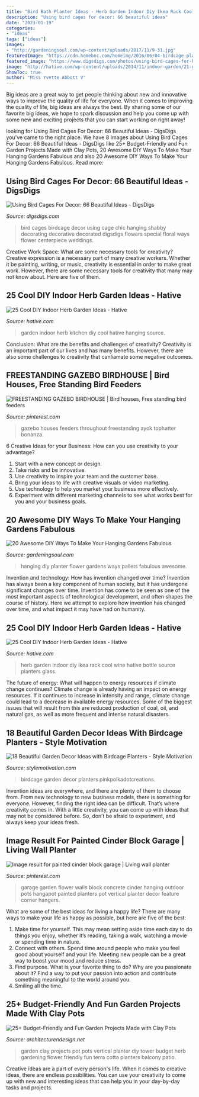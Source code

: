 ```yaml
---
title: "Bird Bath Planter Ideas - Herb Garden Indoor Diy Ikea Rack Cool Wine Hative Bottle Source Planters Glass"
description: "Using bird cages for decor: 66 beautiful ideas"
date: "2023-01-19"
categories:
- "ideas"
tags: ["ideas"]
images:
- "http://gardeningsoul.com/wp-content/uploads/2017/11/9-31.jpg"
featuredImage: "https://cdn.homebnc.com/homeimg/2016/06/04-birdcage-planters-homebnc.jpg"
featured_image: "https://www.digsdigs.com/photos/using-bird-cages-for-home-decor-beautiful-ideas-4-554x754.jpg"
image: "http://hative.com/wp-content/uploads/2014/11/indoor-garden/21-gutters-repurposed-herbs.jpg"
ShowToc: true
author: "Miss Yvette Abbott V"
---
```



Big ideas are a great way to get people thinking about new and innovative ways to improve the quality of life for everyone. When it comes to improving the quality of life, big ideas are always the best. By sharing some of our favorite big ideas, we hope to spark discussion and help you come up with some new and exciting projects that you can start working on right away!

	

		
looking for Using Bird Cages For Decor: 66 Beautiful Ideas - DigsDigs you've came to the right place. We have 8 Images about Using Bird Cages For Decor: 66 Beautiful Ideas - DigsDigs like 25+ Budget-Friendly and Fun Garden Projects Made with Clay Pots, 20 Awesome DIY Ways To Make Your Hanging Gardens Fabulous and also 20 Awesome DIY Ways To Make Your Hanging Gardens Fabulous. Read more:
		
    
## Using Bird Cages For Decor: 66 Beautiful Ideas - DigsDigs

<img loading=lazy src="https://www.digsdigs.com/photos/using-bird-cages-for-home-decor-beautiful-ideas-4-554x754.jpg" onerror="this.onerror=null;this.src='https://tse3.mm.bing.net/th?id=OIP.21-_Rxjiki9QLaGRP4LmPwHaKF&amp;pid=15.1';" alt="Using Bird Cages For Decor: 66 Beautiful Ideas - DigsDigs">

_Source: digsdigs.com_

>bird cages birdcage decor using cage chic hanging shabby decorating decorative decorated digsdigs flowers special floral ways flower centerpiece weddings. 

	

Creative Work Space: What are some necessary tools for creativity?
Creative expression is a necessary part of many creative workers. Whether it be painting, writing, or music, creativity is essential in order to make great work. However, there are some necessary tools for creativity that many may not know about. Here are five of them.

    
## 25 Cool DIY Indoor Herb Garden Ideas - Hative

<img loading=lazy src="http://hative.com/wp-content/uploads/2014/11/indoor-garden/21-gutters-repurposed-herbs.jpg" onerror="this.onerror=null;this.src='https://tse4.mm.bing.net/th?id=OIP.VWcuvKHQr5CVt4UpR_zrDQHaKG&amp;pid=15.1';" alt="25 Cool DIY Indoor Herb Garden Ideas - Hative">

_Source: hative.com_

>garden indoor herb kitchen diy cool hative hanging source. 

	

Conclusion: What are the benefits and challenges of creativity?
Creativity is an important part of our lives and has many benefits. However, there are also some challenges to creativity that canliamate some negative outcomes.

    
## FREESTANDING GAZEBO BIRDHOUSE | Bird Houses, Free Standing Bird Feeders

<img loading=lazy src="https://i.pinimg.com/736x/33/6e/0f/336e0fe7186440bbbf0f9636fadc88dc--faux-flowers-for-the-birds.jpg" onerror="this.onerror=null;this.src='https://tse1.mm.bing.net/th?id=OIP.WP9GnEP3T8Lnrkm_6_iasQHaMC&amp;pid=15.1';" alt="FREESTANDING GAZEBO BIRDHOUSE | Bird houses, Free standing bird feeders">

_Source: pinterest.com_

>gazebo houses feeders throughout freestanding ayok tophatter bonanza. 

	

6 Creative Ideas for your Business: How can you use creativity to your advantage?
1. Start with a new concept or design.
2. Take risks and be innovative.
3. Use creativity to inspire your team and the customer base. 
4. Bring your ideas to life with creative visuals or video marketing. 
5. Use technology to help you market your business more effectively. 
6. Experiment with different marketing channels to see what works best for you and your business goals.

    
## 20 Awesome DIY Ways To Make Your Hanging Gardens Fabulous

<img loading=lazy src="http://gardeningsoul.com/wp-content/uploads/2017/11/9-31.jpg" onerror="this.onerror=null;this.src='https://tse2.mm.bing.net/th?id=OIP.vS1USSWe7Tzct_m_kVfWFQHaLG&amp;pid=15.1';" alt="20 Awesome DIY Ways To Make Your Hanging Gardens Fabulous">

_Source: gardeningsoul.com_

>hanging diy planter flower gardens ways pallets fabulous awesome. 

	

Invention and technology: How has invention changed over time?
Invention has always been a key component of human society, but it has undergone significant changes over time. Invention has come to be seen as one of the most important aspects of technological development, and often shapes the course of history. Here we attempt to explore how invention has changed over time, and what impact it may have had on humanity.

    
## 25 Cool DIY Indoor Herb Garden Ideas - Hative

<img loading=lazy src="https://hative.com/wp-content/uploads/2014/11/indoor-garden/8-indoor-herb-garden-ikea-wine-rack.jpg" onerror="this.onerror=null;this.src='https://tse2.mm.bing.net/th?id=OIP.9tzui6D6x4a6r54zKx9KoAHaLD&amp;pid=15.1';" alt="25 Cool DIY Indoor Herb Garden Ideas - Hative">

_Source: hative.com_

>herb garden indoor diy ikea rack cool wine hative bottle source planters glass. 

	

The future of energy: What will happen to energy resources if climate change continues?
Climate change is already having an impact on energy resources. If it continues to increase in intensity and range, climate change could lead to a decrease in available energy resources. Some of the biggest issues that will result from this are reduced production of coal, oil, and natural gas, as well as more frequent and intense natural disasters.

    
## 18 Beautiful Garden Decor Ideas With Birdcage Planters - Style Motivation

<img loading=lazy src="https://cdn.homebnc.com/homeimg/2016/06/04-birdcage-planters-homebnc.jpg" onerror="this.onerror=null;this.src='https://tse1.mm.bing.net/th?id=OIP.wQVrCAp-BWKOS13f12dWYQHaKi&amp;pid=15.1';" alt="18 Beautiful Garden Decor Ideas with Birdcage Planters - Style Motivation">

_Source: stylemotivation.com_

>birdcage garden decor planters pinkpolkadotcreations. 

	

Invention ideas are everywhere, and there are plenty of them to choose from. From new technology to new business models, there is something for everyone. However, finding the right idea can be difficult. That’s where creativity comes in. With a little creativity, you can come up with ideas that may not be considered before. So, don’t be afraid to experiment, and always keep your ideas fresh.

    
## Image Result For Painted Cinder Block Garage | Living Wall Planter

<img loading=lazy src="https://i.pinimg.com/736x/ab/00/09/ab0009bc76f806aae1cb943203d31fcd.jpg" onerror="this.onerror=null;this.src='https://tse4.mm.bing.net/th?id=OIP.DKQbDIsHlUKTrNlj3OJX8gHaLH&amp;pid=15.1';" alt="Image result for painted cinder block garage | Living wall planter">

_Source: pinterest.com_

>garage garden flower walls block concrete cinder hanging outdoor pots hangapot painted planters pot vertical planter decor feature corner hangers. 

	

What are some of the best ideas for living a happy life?
There are many ways to make your life as happy as possible, but here are five of the best: 
1. Make time for yourself. This may mean setting aside time each day to do things you enjoy, whether it’s reading, taking a walk, watching a movie or spending time in nature. 
2. Connect with others. Spend time around people who make you feel good about yourself and your life. Meeting new people can be a great way to boost your mood and reduce stress. 
3. Find purpose. What is your favorite thing to do? Why are you passionate about it? Find a way to put your passion into action and contribute something meaningful to the world around you. 
4. Smiling all the time.

    
## 25+ Budget-Friendly And Fun Garden Projects Made With Clay Pots

<img loading=lazy src="http://cdn.architecturendesign.net/wp-content/uploads/2015/05/AD-Clay-Pot-Garden-Projects-13.jpg" onerror="this.onerror=null;this.src='https://tse1.mm.bing.net/th?id=OIP.3mS0clXMKGwZc2t2uH8wqgHaLR&amp;pid=15.1';" alt="25+ Budget-Friendly and Fun Garden Projects Made with Clay Pots">

_Source: architecturendesign.net_

>garden clay projects pot pots vertical planter diy tower budget herb gardening flower friendly fun terra cotta planters balcony patio. 

	

Creative ideas are a part of every person's life. When it comes to creative ideas, there are endless possibilities. You can use your creativity to come up with new and interesting ideas that can help you in your day-by-day tasks and projects. 

